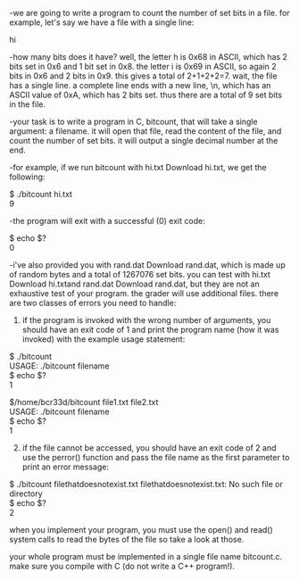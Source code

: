 -we are going to write a program to count the number of set bits in a file. for example, let's say we have a file with a single line: 

hi

-how many bits does it have? well, the letter h is 0x68 in ASCII, 
which has 2 bits set in 0x6 and 1 bit set in 0x8. the letter i is 0x69 in ASCII, 
so again 2 bits in 0x6 and 2 bits in 0x9. this gives a total of 2+1+2+2=7. wait, the file has a single line. a complete line ends with a new line, \n,
which has an ASCII value of 0xA, which has 2 bits set. thus there are a total of 9 set bits in the file.

-your task is to write a program in C, bitcount, that will take a single argument: a filename. 
it will open that file, read the content of the file, and count the number of set bits. it will output a single decimal number at the end.

-for example, if we run bitcount with hi.txt  Download hi.txt, we get the following:

$ ./bitcount hi.txt <br/>
9

-the program will exit with a successful (0) exit code:

$ echo $? <br/>
0

-i've also provided you with rand.dat  Download rand.dat, which is made up of random bytes and a total of 1267076 set bits. you can test with hi.txt  
Download hi.txtand rand.dat  Download rand.dat, but they are not an exhaustive test of your program. the grader will use additional files.
there are two classes of errors you need to handle:
1) if the program is invoked with the wrong number of arguments, 
you should have an exit code of 1 and print the program name (how it was invoked) with the example usage statement:

$ ./bitcount  <br/>
USAGE: ./bitcount filename <br/>
$ echo $? <br/>
1

$/home/bcr33d/bitcount file1.txt file2.txt <br/>
USAGE: ./bitcount filename <br/>
$ echo $? <br/>
1 <br/>

2) if the file cannot be accessed, you should have an exit code of 2 and use the perror() function and 
pass the file name as the first parameter to print an error message:

$ ./bitcount filethatdoesnotexist.txt
filethatdoesnotexist.txt: No such file or directory <br/>
$ echo $? <br/>
2 <br/>

when you implement your program, you must use the open() and read() system calls to read the bytes of the file so take a look at those.

your whole program must be implemented in a single file name bitcount.c. make sure you compile with C (do not write a C++ program!).

